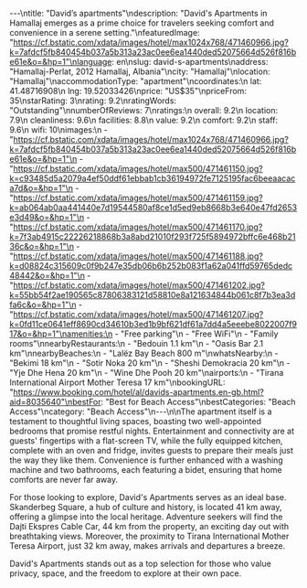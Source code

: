 ---\ntitle: "David’s apartments"\ndescription: "David's Apartments in Hamallaj emerges as a prime choice for travelers seeking comfort and convenience in a serene setting."\nfeaturedImage: "https://cf.bstatic.com/xdata/images/hotel/max1024x768/471460966.jpg?k=7afdcf5fb840454b037a5b313a23ac0ee6ea1440ded52075664d526f816be61e&o=&hp=1"\nlanguage: en\nslug: david-s-apartments\naddress: "Hamallaj-Perlat, 2012 Hamallaj, Albania"\ncity: "Hamallaj"\nlocation: "Hamallaj"\naccommodationType: "apartment"\ncoordinates:\n  lat: 41.48716908\n  lng: 19.52033426\nprice: "US$35"\npriceFrom: 35\nstarRating: 3\nrating: 9.2\nratingWords: "Outstanding"\nnumberOfReviews: 7\nratings:\n  overall: 9.2\n  location: 7.9\n  cleanliness: 9.6\n  facilities: 8.8\n  value: 9.2\n  comfort: 9.2\n  staff: 9.6\n  wifi: 10\nimages:\n  - "https://cf.bstatic.com/xdata/images/hotel/max1024x768/471460966.jpg?k=7afdcf5fb840454b037a5b313a23ac0ee6ea1440ded52075664d526f816be61e&o=&hp=1"\n  - "https://cf.bstatic.com/xdata/images/hotel/max500/471461150.jpg?k=c93485d5a2079a4ef50ddf61ebbab1cb36194972fe7125195fac6beeaacaca7d&o=&hp=1"\n  - "https://cf.bstatic.com/xdata/images/hotel/max500/471461159.jpg?k=ab064ab0aa441440e7d19544580af8ce1d5ed9eb8668b3e640e47fd2653e3d49&o=&hp=1"\n  - "https://cf.bstatic.com/xdata/images/hotel/max500/471461170.jpg?k=7f3ab4915c22226218868b3a8abd21010f293f725f5894972bffc6e468b2136c&o=&hp=1"\n  - "https://cf.bstatic.com/xdata/images/hotel/max500/471461188.jpg?k=d08824c315609c0f9b247e35db06b6b252b083f1a62a041ffd59765dedc48442&o=&hp=1"\n  - "https://cf.bstatic.com/xdata/images/hotel/max500/471461202.jpg?k=55bb54f2ae190565c87806383121d58810e8a121634844b061c8f7b3ea3dfa6c&o=&hp=1"\n  - "https://cf.bstatic.com/xdata/images/hotel/max500/471461207.jpg?k=0fd11ce0641eff8690cd34610b3ed1b9bf621df61a7dd4a5eeebe8022007f917&o=&hp=1"\namenities:\n  - "Free parking"\n  - "Free WiFi"\n  - "Family rooms"\nnearbyRestaurants:\n  - "Bedouin 1.1 km"\n  - "Oasis Bar 2.1 km"\nnearbyBeaches:\n  - "Lalëz Bay Beach 800 m"\nwhatsNearby:\n  - "Bekimi 18 km"\n  - "Sotir Noka 20 km"\n  - "Sheshi Demokracia 20 km"\n  - "Yje Dhe Hena 20 km"\n  - "Wine Dhe Pooh 20 km"\nairports:\n  - "Tirana International Airport Mother Teresa 17 km"\nbookingURL: "https://www.booking.com/hotel/al/davids-apartments.en-gb.html?aid=8035640"\nbestFor: "Best for Beach Access"\nbestCategories: "Beach Access"\ncategory: "Beach Access"\n---\n\nThe apartment itself is a testament to thoughtful living spaces, boasting two well-appointed bedrooms that promise restful nights. Entertainment and connectivity are at guests' fingertips with a flat-screen TV, while the fully equipped kitchen, complete with an oven and fridge, invites guests to prepare their meals just the way they like them. Convenience is further enhanced with a washing machine and two bathrooms, each featuring a bidet, ensuring that home comforts are never far away.

For those looking to explore, David's Apartments serves as an ideal base. Skanderbeg Square, a hub of culture and history, is located 41 km away, offering a glimpse into the local heritage. Adventure seekers will find the Dajti Ekspres Cable Car, 44 km from the property, an exciting day out with breathtaking views. Moreover, the proximity to Tirana International Mother Teresa Airport, just 32 km away, makes arrivals and departures a breeze.

David's Apartments stands out as a top selection for those who value privacy, space, and the freedom to explore at their own pace.